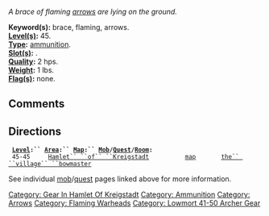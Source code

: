 *A brace of flaming [arrows](:Category:_Arrows.md "wikilink") are lying
on the ground.*

**Keyword(s):** brace, flaming, arrows.  
**[Level(s)](Object_Level.md "wikilink"):** 45.  
**[Type](:Category:_Object_Types.md "wikilink"):**
[ammunition](:Category:_Ammunition.md "wikilink").  
**[Slot(s)](Object_Slots.md "wikilink"):** <held>.  
**[Quality](Object_Quality.md "wikilink"):** 2 hps.  
**[Weight](Object_Weight.md "wikilink"):** 1 lbs.  
**[Flag(s)](:Category:_Object_Flags.md "wikilink"):** none.  

## Comments

## Directions

` `**[`Level`](Object_Level.md "wikilink")`:`` `[`Area`](:Category:_Areas.md "wikilink")`:`` `[`Map`](:Category:_Maps.md "wikilink")`:`` `[`Mob`](:Category:_Mobs.md "wikilink")`/`[`Quest`](:Category:_Ticket_Quests.md "wikilink")`/`[`Room`](:Category:_Rooms.md "wikilink")`:`**  
` 45-45     `[`Hamlet`` ``of`` ``Kreigstadt`](:Category:_Hamlet_Of_Kreigstadt.md "wikilink")`          `[`map`](Hamlet_Of_Kreigstadt_Map.md "wikilink")`       `[`the`` ``village`` ``bowmaster`](Village_Bowmaster.md "wikilink")

See individual
[mob](:Category:_Mobs.md "wikilink")/[quest](:Category:_Ticket_Quests.md "wikilink")
pages linked above for more information.

[Category: Gear In Hamlet Of
Kreigstadt](Category:_Gear_In_Hamlet_Of_Kreigstadt "wikilink")
[Category: Ammunition](Category:_Ammunition "wikilink") [Category:
Arrows](Category:_Arrows "wikilink") [Category: Flaming
Warheads](Category:_Flaming_Warheads "wikilink") [Category: Lowmort
41-50 Archer Gear](Category:_Lowmort_41-50_Archer_Gear "wikilink")
